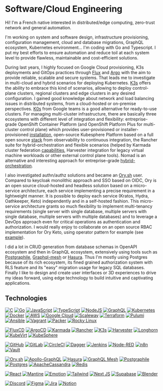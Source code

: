 # Software/Cloud Engineering

Hi! I'm a French native interested in distributed/edge computing, zero-trust network and general automation.

I'm working on system and software design, infrastructure provisioning, configuration management, cloud and database migrations, GraphQL ecosystem, Kubernetes environment... I'm coding with Go and Typescript. I put my best efforts to ensure automation and reduce toil at each system level to provide flawless, maintainable and cost-efficient solutions.

During last years, I highly focused on Google Cloud provisioning, K3s deployments and GitOps practices through [Flux](https://fluxcd.io/) and [Argo](https://argoproj.github.io/) with the aim to provide reliable, scalable and secure systems. That leads me to investigate in multi-cloud and hybrid scenarios for deploying Kubernetes. [K3s](https://k3s.io/) offers the ability to embrace this kind of scenarios, allowing to deploy control-plane clusters, regional clusters and edge clusters in any desired configuration. I gained good knowledge about network and load balancing issues in distributed systems, from a cloud-hosted or on-premise perspectives. [K0s](https://k0sproject.io/) from Google teams is a good alternative for ready-to-use clusters. For managing multi-cluster infrastructure, there are basically three ecosystems with different level of integration and flexibility: entreprise-grade OpenShift Container Platform (and OpenShift Platform Plus for multi-cluster control plane) which provides user-provisioned or installer-provisioned [installation](https://docs.okd.io/latest/installing/index.html), open-source Kubesphere Platform based on a full open source [stack](https://www.kubesphere.io/projects/) from observability to continuous integration, the Rancher suite for hybrid-orchestration and flexible scenarios (helped by Karmada cluster federation [capabilities](https://karmada.io/docs/tutorials/autoscaling-with-federatedhpa), Harvester integration for legacy virtual machine workloads or other external control plane tools). Nomad is an alternative and interesting approach for entreprise-grade [hybrid-orchestration](https://www.nomadproject.io/).

I also investigated authn/authz solutions and became an [Ory.sh](https://www.ory.sh/) user. Compared to keycloak monolithic approach and SSO based on OIDC, Ory is an open source cloud-hosted and headless solution based on a micro-service architecture, each service implementing a precise requirement in a lightweight manner. It is possible to deploy each service (Kratos, Hydra, Oathkeeper, Keto) independently and in a self-hosted fashion. This micro-service architecture grants so much flexibility to implement multi-tenancy requirements (single server with single database, multiple servers with single database, multiple servers with multiple databases) and to leverage a DevOps approach even for critical operations as authentication and authorization. I would really enjoy to collaborate on an open source RBAC implementation for Ory Keto, using operator pattern for example (see [example](https://docs.mojaloop.io/business-operations-framework-docs/guide/SecurityBC.html)).

I did a lot in CRUD generation from database schemas in OpenAPI ecosystem and then in GraphQL ecosystem, extensively using tools such as [Postgraphile](https://www.graphile.org/postgraphile/), [Graphql-mesh]() or [Hasura](). Thus I'm mostly using Postgres because of its rich ecosystem, its fined grained authorization system with RLS feature and its "easy" migration usage for legacy SQL databases. Finally I like to design and create user interfaces or 3D experiences to drive my ideas forward, using edge technology to build intuitive and captivating applications.

## Technologies

[![C](https://img.shields.io/badge/c-%2300599C.svg?style=for-the-badge&logo=c&logoColor=white)](https://www.gnu.org/software/gnu-c-manual/gnu-c-manual.html)
[![Go](https://img.shields.io/badge/go-%2300ADD8.svg?style=for-the-badge&logo=go&logoColor=white)](https://go.dev/doc/)
[![JavaScript](https://img.shields.io/badge/js-%23323330.svg?style=for-the-badge&logo=javascript&logoColor=%23F7DF1E)](https://developer.mozilla.org/en-US/docs/Web/JavaScript)
[![TypeScript](https://img.shields.io/badge/ts-%23007ACC.svg?style=for-the-badge&logo=typescript&logoColor=white)](https://www.typescriptlang.org/docs/)
[![NodeJS](https://img.shields.io/badge/node-6DA55F?style=for-the-badge&logo=node.js&logoColor=white)](https://nodejs.org/en/docs)
[![GraphQL](https://img.shields.io/badge/-GraphQL-E10098?style=for-the-badge&logo=graphql&logoColor=white)](https://graphql.org/learn/)
[![Kubernetes](https://img.shields.io/badge/kubernetes-%23326ce5.svg?style=for-the-badge&logo=kubernetes&logoColor=white)](https://kubernetes.io/docs/home/)
[![Docker](https://img.shields.io/badge/docker-%230db7ed.svg?style=for-the-badge&logo=docker&logoColor=white)](https://docs.docker.com/engine/reference/builder/)
[![AWS](https://img.shields.io/badge/AWS-%23FF9900.svg?style=for-the-badge&logo=amazon-aws&logoColor=white)](https://docs.aws.amazon.com/)
[![Google Cloud](https://img.shields.io/badge/GCP-%234285F4.svg?style=for-the-badge&logo=google-cloud&logoColor=white)](https://cloud.google.com/docs?hl=fr)
[![Scaleway](https://img.shields.io/badge/scaleway-%234f0599.svg?style=for-the-badge&logo=scaleway&logoColor=white)](https://www.scaleway.com/en/docs/)
[![Terraform](https://img.shields.io/badge/terraform-%235835CC.svg?style=for-the-badge&logo=terraform&logoColor=white)](https://developer.hashicorp.com/terraform)
[![Pulumi](https://img.shields.io/badge/pulumi-%231A1918.svg?style=for-the-badge&logo=pulumi&logoColor=white)](https://www.pulumi.com/docs/)
[![Ansible](https://img.shields.io/badge/ansible-%23cc0607.svg?style=for-the-badge&logo=ansible&logoColor=white)](https://docs.ansible.com/)
[![Vagrant](https://img.shields.io/badge/vagrant-%231563FF.svg?style=for-the-badge&logo=vagrant&logoColor=white)](https://developer.hashicorp.com/vagrant/docs)
[![Packer](https://img.shields.io/badge/packer-%2301a8ef.svg?style=for-the-badge&logo=packer&logoColor=white)](https://developer.hashicorp.com/packer/docs)
[![Rocky Linux](https://img.shields.io/badge/RL-%2310B981?style=for-the-badge&logo=rockylinux&logoColor=white)](https://docs.rockylinux.org/)

[![FluxCD](https://img.shields.io/badge/FluxCD-%23316ce4.svg?style=for-the-badge&logo=kubernetes&logoColor=white)](https://fluxcd.io/flux/)
[![ArgoCD](https://img.shields.io/badge/ArgoCD-%23ff733e.svg?style=for-the-badge&logo=argo&logoColor=white)](https://argo-cd.readthedocs.io/en/stable/)
[![Karmada](https://img.shields.io/badge/karmada-%232665fe.svg?style=for-the-badge&logo=kubernetes&logoColor=white)](https://karmada.io/docs/)
[![Rancher](https://img.shields.io/badge/rancher-%230075A8.svg?style=for-the-badge&logo=rancher&logoColor=white)](https://ranchermanager.docs.rancher.com/)
[![K3s](https://img.shields.io/badge/k3s-%23323330.svg?style=for-the-badge&logo=k3s&logoColor=%23ffc71c)](https://docs.k3s.io/)
[![Harvester](https://img.shields.io/badge/harvester-%2300a384.svg?style=for-the-badge&logo=rancher&logoColor=white)](https://docs.harvesterhci.io/v1.1)
[![Longhorn](https://img.shields.io/badge/longhorn-%235f224b.svg?style=for-the-badge&logo=rancher&logoColor=white)](https://longhorn.io/docs/1.5.1/)
[![KubeVirt](https://img.shields.io/badge/kubevirt-%2300aab2.svg?style=for-the-badge&logo=kubernetes&logoColor=white)](https://kubevirt.io/user-guide/)
[![KubeSphere](https://img.shields.io/badge/KubeSphere-%2351b484.svg?style=for-the-badge&logo=kubernetes&logoColor=white)](https://www.kubesphere.io/docs/v3.3/)

[![GitHub](https://img.shields.io/badge/github_actions-%23121011.svg?style=for-the-badge&logo=github&logoColor=white)](https://docs.github.com/fr/actions)
[![GitLab](https://img.shields.io/badge/gitlab_CI-%23fc6e26.svg?style=for-the-badge&logo=gitlab&logoColor=white)](https://docs.gitlab.com/ee/ci/)
[![CircleCI](https://img.shields.io/badge/circle%20ci-%23343432.svg?style=for-the-badge&logo=circleci&logoColor=white)](https://circleci.com/docs/)
[![Dagger](https://img.shields.io/badge/dagger-%230e2b3d.svg?style=for-the-badge&logo=docker&logoColor=white)](https://docs.dagger.io/)
[![Jenkins](https://img.shields.io/badge/jenkins-%23335060.svg?style=for-the-badge&logo=jenkins&logoColor=white)](https://www.jenkins.io/doc/book/)
[![Node-RED](https://img.shields.io/badge/Node--RED-%238F0000.svg?style=for-the-badge&logo=node-red&logoColor=white)](https://nodered.org/docs/)
[![n8n](https://img.shields.io/badge/n8n-%23eb4b71.svg?style=for-the-badge)](https://docs.n8n.io/#)
[![Vault](https://img.shields.io/badge/vault-%23323330.svg?style=for-the-badge&logo=vault&logoColor=%23fed813)](https://developer.hashicorp.com/vault/docs)

[![Ory.sh](https://img.shields.io/badge/Ory-%235528ff.svg?style=for-the-badge&logo=sourcehut&logoColor=white)](https://www.ory.sh/docs/ecosystem/projects)
[![Apollo-GraphQL](https://img.shields.io/badge/-Apollo-311C87?style=for-the-badge&logo=apollo-graphql&logoColor=white)](https://www.apollographql.com/docs/)
[![Hasura](https://img.shields.io/badge/Hasura-%231eb5d4.svg?style=for-the-badge&logo=graphql&logoColor=white)](https://hasura.io/docs/latest/index/)
[![GraphQL Mesh](https://img.shields.io/badge/GraphQL--Mesh-%231A1918.svg?style=for-the-badge&logo=graphql&logoColor=white)](https://the-guild.dev/graphql/mesh/docs)
[![Postgraphile](https://img.shields.io/badge/postgraphile-%234ba8ff.svg?style=for-the-badge&logo=postgresql&logoColor=white)](https://www.graphile.org/postgraphile/introduction/)
[![Postgres](https://img.shields.io/badge/postgres-%23316192.svg?style=for-the-badge&logo=postgresql&logoColor=white)](https://www.postgresql.org/docs/current/index.html)
[![ApacheCassandra](https://img.shields.io/badge/cassandra-%231287B1.svg?style=for-the-badge&logo=apache-cassandra&logoColor=white)](https://cassandra.apache.org/doc/latest/)
[![Redis](https://img.shields.io/badge/redis-%23DD0031.svg?style=for-the-badge&logo=redis&logoColor=white)](https://redis.io/docs/)

[![React](https://img.shields.io/badge/react-%23323330.svg?style=for-the-badge&logo=react&logoColor=%2361DAFB)](https://react.dev/learn)
[![Mantine](https://img.shields.io/badge/mantine-%23349aef.svg?style=for-the-badge&logo=react&logoColor=white)](https://mantine.dev/pages/getting-started/)
[![Emotion](https://img.shields.io/badge/emotion-%23d26ac1.svg?style=for-the-badge&logo=jss&logoColor=white)](https://emotion.sh/docs/introduction)
[![Tailwind](https://img.shields.io/badge/tailwind-%2338B2AC.svg?style=for-the-badge&logo=tailwind-css&logoColor=white)](https://tailwindcss.com/docs/installation)
[![Next JS](https://img.shields.io/badge/Next-%231A1918.svg?style=for-the-badge&logo=next.js&logoColor=white)](https://nextjs.org/docs)
[![Supabase](https://img.shields.io/badge/Supabase-3ECF8E?style=for-the-badge&logo=supabase&logoColor=white)](https://supabase.com/docs)
[![Blender](https://img.shields.io/badge/blender-%23F5792A.svg?style=for-the-badge&logo=blender&logoColor=white)](https://docs.blender.org/manual/en/latest/)

[![Discord](https://img.shields.io/badge/Discord-%235865F2.svg?style=for-the-badge&logo=discord&logoColor=white)](https://discord.com/developers/docs/intro)
[![Figma](https://img.shields.io/badge/figma-%23F24E1E.svg?style=for-the-badge&logo=figma&logoColor=white)](https://help.figma.com/hc/fr)
[![Jira](https://img.shields.io/badge/jira-%230A0FFF.svg?style=for-the-badge&logo=jira&logoColor=white)](https://confluence.atlassian.com/jira)
[![Notion](https://img.shields.io/badge/Notion-%23000000.svg?style=for-the-badge&logo=notion&logoColor=white)](https://developers.notion.com/)

